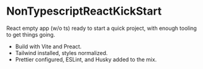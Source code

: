# NonTypescriptReactKickStart

React empty app (w/o ts) ready to start a quick project, with enough tooling to get things going.

* Build with Vite and Preact.
* Tailwind installed, styles normalized.
* Prettier configured, ESLint, and Husky added to the mix.
